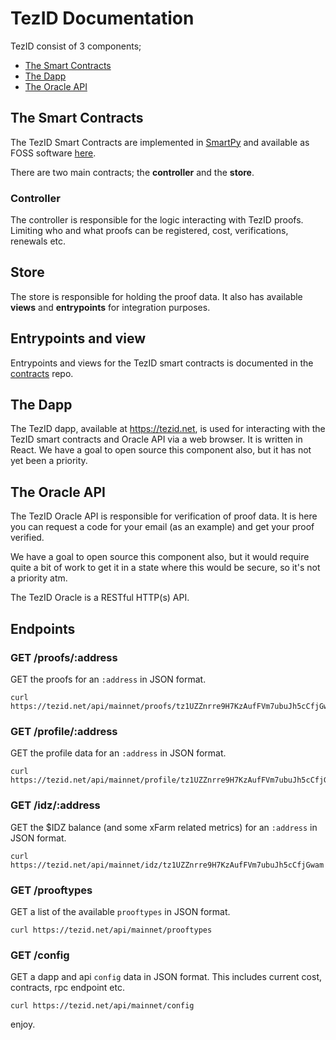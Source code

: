 # TezID Documentation

TezID consist of 3 components;

* [The Smart Contracts](https://github.com/tezid/contracts)
* [The Dapp](https://tezid.net)
* [The Oracle API](#the-oracle-api)

## The Smart Contracts

The TezID Smart Contracts are implemented in [SmartPy](https://smartpy.io/) and available as FOSS software [here](https://github.com/tezid/contracts).

There are two main contracts; the **controller** and the **store**.

### Controller

The controller is responsible for the logic interacting with TezID proofs. Limiting who and what proofs can be registered, cost, verifications, renewals etc. 

## Store

The store is responsible for holding the proof data. It also has available **views** and **entrypoints** for integration purposes.

## Entrypoints and view

Entrypoints and views for the TezID smart contracts is documented in the [contracts](https://github.com/tezid/contracts) repo.

## The Dapp

The TezID dapp, available at https://tezid.net, is used for interacting with the TezID smart contracts and Oracle API via a web browser. It is written in React. We have a goal to open source this component also, but it has not yet been a priority.

## The Oracle API

The TezID Oracle API is responsible for verification of proof data. It is here you can request a code for your email (as an example) and get your proof verified.

We have a goal to open source this component also, but it would require quite a bit of work to get it in a state where this would be secure, so it's not a priority atm.

The TezID Oracle is a RESTful HTTP(s) API.

## Endpoints

### GET /proofs/:address

GET the proofs for an `:address` in JSON format.

```
curl https://tezid.net/api/mainnet/proofs/tz1UZZnrre9H7KzAufFVm7ubuJh5cCfjGwam
```

### GET /profile/:address

GET the profile data for an `:address` in JSON format.

```
curl https://tezid.net/api/mainnet/profile/tz1UZZnrre9H7KzAufFVm7ubuJh5cCfjGwam
```

### GET /idz/:address

GET the $IDZ balance (and some xFarm related metrics) for an `:address` in JSON format.

```
curl https://tezid.net/api/mainnet/idz/tz1UZZnrre9H7KzAufFVm7ubuJh5cCfjGwam
```

### GET /prooftypes

GET a list of the available `prooftypes` in JSON format.

```
curl https://tezid.net/api/mainnet/prooftypes
```

### GET /config

GET a dapp and api `config` data in JSON format. This includes current cost, contracts, rpc endpoint etc.

```
curl https://tezid.net/api/mainnet/config
```

enjoy.
